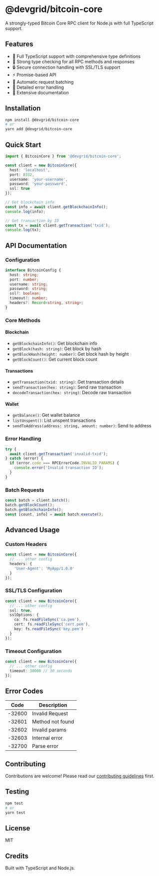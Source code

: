 # @devgrid/bitcoin-core

A strongly-typed Bitcoin Core RPC client for Node.js with full TypeScript support.

## Features

- 🚀 Full TypeScript support with comprehensive type definitions
- 💪 Strong type checking for all RPC methods and responses
- 🔒 Secure connection handling with SSL/TLS support
- ⚡ Promise-based API
- 🔄 Automatic request batching
- 🎯 Detailed error handling
- 📝 Extensive documentation

## Installation

```bash
npm install @devgrid/bitcoin-core
# or
yarn add @devgrid/bitcoin-core
```

## Quick Start

```typescript
import { BitcoinCore } from '@devgrid/bitcoin-core';

const client = new BitcoinCore({
  host: 'localhost',
  port: 8332,
  username: 'your-username',
  password: 'your-password',
  ssl: true
});

// Get blockchain info
const info = await client.getBlockchainInfo();
console.log(info);

// Get transaction by ID
const tx = await client.getTransaction('txid');
console.log(tx);
```

## API Documentation

### Configuration

```typescript
interface BitcoinConfig {
  host: string;
  port: number;
  username: string;
  password: string;
  ssl?: boolean;
  timeout?: number;
  headers?: Record<string, string>;
}
```

### Core Methods

#### Blockchain

- `getBlockchainInfo()`: Get blockchain info
- `getBlock(hash: string)`: Get block by hash
- `getBlockHash(height: number)`: Get block hash by height
- `getBlockCount()`: Get current block count

#### Transactions

- `getTransaction(txid: string)`: Get transaction details
- `sendTransaction(hex: string)`: Send raw transaction
- `decodeTransaction(hex: string)`: Decode raw transaction

#### Wallet

- `getBalance()`: Get wallet balance
- `listUnspent()`: List unspent transactions
- `sendToAddress(address: string, amount: number)`: Send to address

### Error Handling

```typescript
try {
  await client.getTransaction('invalid-txid');
} catch (error) {
  if (error.code === RPCErrorCode.INVALID_PARAMS) {
    console.error('Invalid transaction ID');
  }
}
```

### Batch Requests

```typescript
const batch = client.batch();
batch.getBlockCount();
batch.getBlockchainInfo();
const [count, info] = await batch.execute();
```

## Advanced Usage

### Custom Headers

```typescript
const client = new BitcoinCore({
  // ... other config
  headers: {
    'User-Agent': 'MyApp/1.0.0'
  }
});
```

### SSL/TLS Configuration

```typescript
const client = new BitcoinCore({
  // ... other config
  ssl: true,
  sslOptions: {
    ca: fs.readFileSync('ca.pem'),
    cert: fs.readFileSync('cert.pem'),
    key: fs.readFileSync('key.pem')
  }
});
```

### Timeout Configuration

```typescript
const client = new BitcoinCore({
  // ... other config
  timeout: 30000 // 30 seconds
});
```

## Error Codes

| Code | Description |
|------|-------------|
| -32600 | Invalid Request |
| -32601 | Method not found |
| -32602 | Invalid params |
| -32603 | Internal error |
| -32700 | Parse error |

## Contributing

Contributions are welcome! Please read our [contributing guidelines](CONTRIBUTING.md) first.

## Testing

```bash
npm test
# or
yarn test
```

## License

MIT

## Credits

Built with TypeScript and Node.js.

